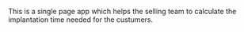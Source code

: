 This is a single page app which helps the selling team to calculate the implantation time needed for the custumers.
